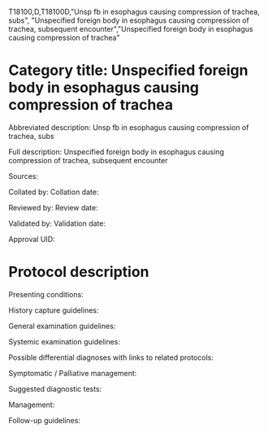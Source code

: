 T18100,D,T18100D,"Unsp fb in esophagus causing compression of trachea, subs", "Unspecified foreign body in esophagus causing compression of trachea, subsequent encounter","Unspecified foreign body in esophagus causing compression of trachea"
# Category title: Unspecified foreign body in esophagus causing compression of trachea

Abbreviated description: Unsp fb in esophagus causing compression of trachea, subs

Full description: Unspecified foreign body in esophagus causing compression of trachea, subsequent encounter

Sources:

Collated by:
Collation date:

Reviewed by:
Review date:

Validated by:
Validation date:

Approval UID:

# Protocol description

Presenting conditions:

History capture guidelines:

General examination guidelines:

Systemic examination guidelines:

Possible differential diagnoses with links to related protocols:

Symptomatic / Palliative management:

Suggested diagnostic tests:

Management:

Follow-up guidelines:
